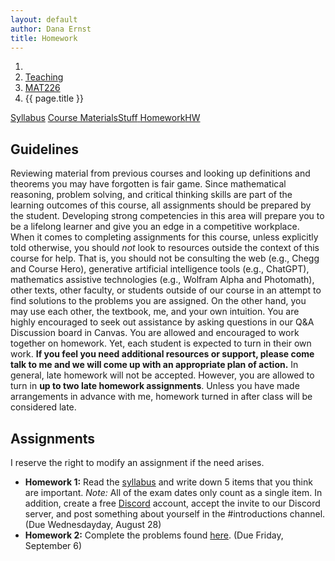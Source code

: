 ```yaml
---
layout: default
author: Dana Ernst
title: Homework
---
```


<ol class="breadcrumb">
  <li><a href="/"><i class="fa fa-home"></i></a></li>
  <li><a href="/teaching/">Teaching</a></li>
  <li><a href="/teaching/mat226f24">MAT226</a></li>
  <li class="active">{{ page.title }}</li>
</ol>

<div class="row">
<div class="col-xs-12">
<div class="btn-group btn-group-justified">
<a class="btn btn-default btn-success" href="{{site.baseurl}}/teaching/mat226f24/syllabus/">Syllabus</a>
<a class="btn btn-default btn-primary" href="{{site.baseurl}}/teaching/mat226f24/materials/">
<span class="hidden-xs">Course Materials</span><span class="visible-xs">Stuff</span>
</a>
<a class="btn btn-default btn-warning" href="{{site.baseurl}}/teaching/mat226f24/homework/">
<span class="hidden-xs">Homework</span><span class="visible-xs">HW</span>
</a>
</div>
</div>
</div>

## Guidelines ##
Reviewing material from previous courses and looking up definitions and theorems you may have forgotten is fair game. Since mathematical reasoning, problem solving, and critical thinking skills are part of the learning outcomes of this course, all assignments should be prepared by the student. Developing strong competencies in this area will prepare you to be a lifelong learner and give you an edge in a competitive workplace. When it comes to completing assignments for this course, unless explicitly told otherwise, you should *not* look to resources outside the context of this course for help.  That is, you should not be consulting the web (e.g., Chegg and Course Hero), generative artificial intelligence tools (e.g., ChatGPT), mathematics assistive technologies (e.g., Wolfram Alpha and Photomath), other texts, other faculty, or students outside of our course in an attempt to find solutions to the problems you are assigned.  On the other hand, you may use each other, the textbook, me, and your own intuition. You are highly encouraged to seek out assistance by asking questions in our Q&A Discussion board in Canvas. You are allowed and encouraged to work together on homework. Yet, each student is expected to turn in their own work.  **If you feel you need additional resources or support, please come talk to me and we will come up with an appropriate plan of action.** In general, late homework will not be accepted. However, you are allowed to turn in **up to two late homework assignments**. Unless you have made arrangements in advance with me, homework turned in after class will be considered late.

## Assignments ##
I reserve the right to modify an assignment if the need arises.  

- **Homework 1:** Read the [syllabus]({{site.baseurl}}/teaching/mat226f24/syllabus/) and write down 5 items that you think are important. *Note:*  All of the exam dates only count as a single item.  In addition, create a free [Discord](http://discord.com) account, accept the invite to our Discord server, and post something about yourself in the #introductions channel. (Due Wednesdayday, August 28)
- **Homework 2:** Complete the problems found [here]({{site.baseurl}}/teaching/mat226f24/226HW2.pdf). (Due Friday, September 6)

<!-- - **Homework 2:** Complete the problems found [here]({{site.baseurl}}/teaching/mat226f24/226HW2.pdf). (Due Wednesday, January 31)
- **Homework 3:** Complete the problems found [here]({{site.baseurl}}/teaching/mat226f24/226HW3.pdf). (Due Friday, February 9)
- **Homework 4:** Complete the problems found [here]({{site.baseurl}}/teaching/mat226f24/226HW4.pdf). (Due Wednesday, February 14)
- **Homework 5:** Complete the problems found [here]({{site.baseurl}}/teaching/mat226f24/226HW5.pdf). (Due Wednesday, February 21)
- **Homework 6:** Complete the problems found [here]({{site.baseurl}}/teaching/mat226f24/226HW6.pdf). (Due Wednesday, February 28)
- **Homework 7:** Complete the problems found [here]({{site.baseurl}}/teaching/mat226f24/226HW7.pdf). (Due Wednesday, March 6)
- **Homework 8:** Complete the problems found [here]({{site.baseurl}}/teaching/mat226f24/226HW8.pdf). (Due Friday, March 22)
- **Homework 9:** Complete the problems found [here]({{site.baseurl}}/teaching/mat226f24/226HW9.pdf). (Due Friday, March 29)
- **Homework 10:** Complete the problems found [here]({{site.baseurl}}/teaching/mat226f24/226HW10.pdf). (Due Friday, April 5)
- **Homework 11:** Complete the problems found [here]({{site.baseurl}}/teaching/mat226f24/226HW11.pdf). (Due Wednesday, April 10)
- **Homework X:** This assignment is optional. Complete the problems found [here]({{site.baseurl}}/teaching/mat226f24/226HWX.pdf). (Due Wednesday, April 17)
- **Homework 12:** Complete the problems found [here]({{site.baseurl}}/teaching/mat226f24/226HW12.pdf). (Due Friday, April 26)
- **Homework 13:** Complete the problems found [here]({{site.baseurl}}/teaching/mat226f24/226HW13.pdf). (Due Friday, May 3) -->
